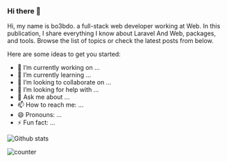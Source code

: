 ### Hi there 👋

Hi, my name is bo3bdo. a full-stack web developer working at Web.
In this publication, I share everything I know about Laravel And Web,
packages, and tools. Browse the list of topics or check the latest posts from below.

Here are some ideas to get you started:

- 🔭 I’m currently working on ...
- 🌱 I’m currently learning ...
- 👯 I’m looking to collaborate on ...
- 🤔 I’m looking for help with ...
- 💬 Ask me about ...
- 📫 How to reach me: ...
- 😄 Pronouns: ...
- ⚡ Fun fact: ...


![Github stats](https://github-readme-stats.vercel.app/api?username=bo3bdo)

![counter](https://[bo3bdo].m.pipedream.net)
